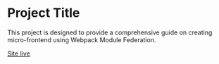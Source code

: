 # Project Title

This project is designed to provide a comprehensive guide on creating
micro-frontend using Webpack Module Federation.

[Site live](https://d4pyf6xw7ou2r.cloudfront.net/)
